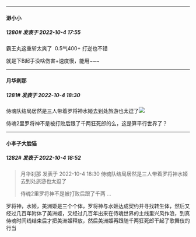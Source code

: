 

*****

####  渺小小  
##### 1280#       发表于 2022-10-4 17:55

霸王丸这重斩太爽了  0.5气400+ 打逆也不错 

就是下B起手没啥伤害+速度慢，能用~~~



*****

####  月华刹那  
##### 1281#       发表于 2022-10-4 18:30

侍魂队结局居然是三人带着罗将神水姬去到处旅游也太逗了<img src="https://static.saraba1st.com/image/smiley/face2017/037.png" referrerpolicy="no-referrer">

侍魂2里罗将神不是被打败后跟了千两狂死郎的么，这是算平行世界了？



*****

####  小李子大脸猫  
##### 1282#       发表于 2022-10-4 18:52

<blockquote>月华刹那 发表于 2022-10-4 18:30
侍魂队结局居然是三人带着罗将神水姬去到处旅游也太逗了

侍魂2里罗将神不是被打败后跟了千两 ...</blockquote>
罗将神，水姬，美洲姬是三个个体，罗将神与水姬达成契约并寻找转生体，然后又经过几百年附体了美洲姬，又经过几百年出来在侍魂世界的主线里兴风作浪，到真侍魂时间线结束后才把美洲姬释放，然后美洲姬再跟随千两狂死郎干起了歌舞伎的行当

